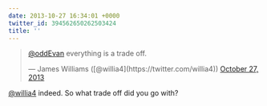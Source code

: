 ```yaml
---
date: 2013-10-27 16:34:01 +0000
twitter_id: 394562650262503424
title: ''
---
```


<blockquote class="twitter-tweet"><p lang="en" dir="ltr"><a href="https://twitter.com/oddEvan?ref_src=twsrc%5Etfw">@oddEvan</a> everything is a trade off.</p>&mdash; James Williams ([@willia4](https://twitter.com/willia4)) <a href="https://twitter.com/willia4/status/394562240784789504?ref_src=twsrc%5Etfw">October 27, 2013</a></blockquote>
<script async src="https://platform.twitter.com/widgets.js" charset="utf-8"></script>

[@willia4](https://twitter.com/willia4) indeed. So what trade off did you go with?
